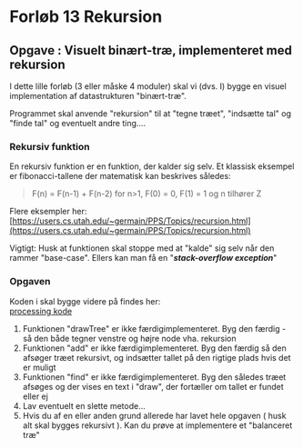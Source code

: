 # Forløb 13 Rekursion
## Opgave : Visuelt binært-træ, implementeret med rekursion

I dette lille forløb (3 eller måske 4 moduler) skal vi (dvs. I) bygge en visuel implementation af datastrukturen "binært-træ".

Programmet skal anvende "rekursion" til at "tegne træet", "indsætte tal" og "finde tal" og eventuelt andre ting....

### Rekursiv funktion

En rekursiv funktion er en funktion, der kalder sig selv.
Et klassisk eksempel er fibonacci-tallene der matematisk kan beskrives således:

> F(n) = F(n-1) + F(n-2) for n>1, F(0) = 0, F(1) = 1 og n tilhører Z

Flere eksempler her:  
[https://users.cs.utah.edu/~germain/PPS/Topics/recursion.html](https://users.cs.utah.edu/~germain/PPS/Topics/recursion.html)


Vigtigt: Husk at funktionen skal stoppe med at "kalde" sig selv når den rammer "base-case". Ellers kan man få en "***stack-overflow exception***"

### Opgaven

Koden i skal bygge videre på findes her:   
[processing kode](./BinaryVisual.md)

1. Funktionen "drawTree" er ikke færdigimplementeret. Byg den færdig - så den både tegner venstre og højre node vha. rekursion
2. Funktionen "add" er ikke færdigimplementeret. Byg den færdig så den afsøger træet rekursivt, og indsætter tallet på den rigtige plads hvis det er muligt
3. Funktionen "find" er ikke færdigimplementeret. Byg den således træet afsøges og der vises en text i "draw", der fortæller om tallet er fundet eller ej 
4. Lav eventuelt en slette metode...
5. Hvis du af en eller anden grund allerede har lavet hele opgaven ( husk alt skal bygges rekursivt ). Kan du prøve at implementere et "balanceret træ"